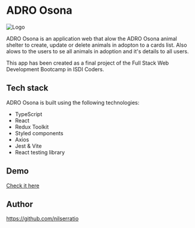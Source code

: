 # ADRO Osona

![Logo](https://nil-serra-final-project-front-202304.netlify.app/images/adro-logo.svg)

ADRO Osona is an application web that alow the ADRO Osona animal shelter to create, update or delete animals in adopton to a cards list. Also alows to the users to se all animals in adoption and it's details to all users.

This app has been created as a final project of the Full Stack Web Development Bootcamp in ISDI Coders.

## Tech stack

ADRO Osona is built using the following technologies:

- TypeScript
- React
- Redux Toolkit
- Styled components
- Axios
- Jest & Vite
- React testing library

## Demo

[Check it here](https://nil-serra-final-project-front-202304.netlify.app/)

## Author

https://github.com/nilserratio
